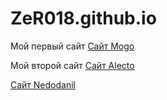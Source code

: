 # ZeR018.github.io
Мой первый сайт
[Сайт Mogo](https://zer018.github.io/mogo "Моя первая верстка")

Мой второй сайт
[Сайт Alecto](https://zer018.github.io/alecto/ "Первая верстка, полностью сделанная мной")

[Сайт Nedodanil](https://zer018.github.io/nedodanil/src/ "Сайт недоданила")

